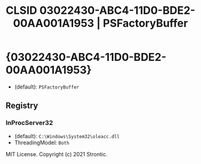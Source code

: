 ﻿---
title: "CLSID 03022430-ABC4-11D0-BDE2-00AA001A1953 | PSFactoryBuffer"
excerpt: What is COM-Object CLSID 03022430-ABC4-11D0-BDE2-00AA001A1953?
---

# {03022430-ABC4-11D0-BDE2-00AA001A1953}

* (default): `PSFactoryBuffer`

## Registry


### InProcServer32

* (default): `C:\Windows\System32\oleacc.dll`
* ThreadingModel: `Both`

MIT License. Copyright (c) 2021 Strontic.


